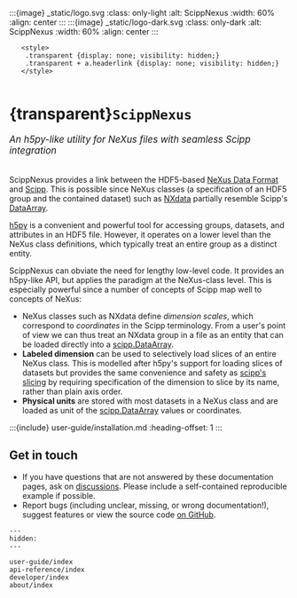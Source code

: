 :::{image} _static/logo.svg
:class: only-light
:alt: ScippNexus
:width: 60%
:align: center
:::
:::{image} _static/logo-dark.svg
:class: only-dark
:alt: ScippNexus
:width: 60%
:align: center
:::

```{raw} html
   <style>
    .transparent {display: none; visibility: hidden;}
    .transparent + a.headerlink {display: none; visibility: hidden;}
   </style>
```

```{role} transparent
```

# {transparent}`ScippNexus`

<span style="font-size:1.2em;font-style:italic;color:var(--pst-color-text-muted)">
  An h5py-like utility for NeXus files with seamless Scipp integration
  </br></br>
</span>

ScippNexus provides a link between the HDF5-based [NeXus Data Format](https://www.nexusformat.org/) and [Scipp](https://scipp.github.io/).
This is possible since NeXus classes (a specification of an HDF5 group and the contained dataset) such as [NXdata](https://manual.nexusformat.org/classes/base_classes/NXdata.html) partially resemble Scipp's [DataArray](https://scipp.github.io/user-guide/data-structures.html#DataArray).

[h5py](https://docs.h5py.org/en/stable/) is a convenient and powerful tool for accessing groups, datasets, and attributes in an HDF5 file.
However, it operates on a lower level than the NeXus class definitions, which typically treat an entire group as a distinct entity.

ScippNexus can obviate the need for lengthy low-level code.
It provides an h5py-like API, but applies the paradigm at the NeXus-class level.
This is especially powerful since a number of concepts of Scipp map well to concepts of NeXus:

- NeXus classes such as NXdata define *dimension scales*, which correspond to *coordinates* in the Scipp terminology.
  From a user's point of view we can thus treat an NXdata group in a file as an entity that can be loaded directly into a [scipp.DataArray](https://scipp.github.io/user-guide/data-structures/data-structures.html#DataArray).
- **Labeled dimension** can be used to selectively load slices of an entire NeXus class.
  This is modelled after h5py's support for loading slices of datasets but provides the same convenience and safety as [scipp's slicing](https://scipp.github.io/user-guide/slicing.html) by requiring specification of the dimension to slice by its name, rather than plain axis order.
- **Physical units** are stored with most datasets in a NeXus class and are loaded as unit of the [scipp.DataArray](https://scipp.github.io/user-guide/data-structures/data-structures.html#DataArray) values or coordinates.

:::{include} user-guide/installation.md
:heading-offset: 1
:::

## Get in touch

- If you have questions that are not answered by these documentation pages, ask on [discussions](https://github.com/scipp/scippnexus/discussions). Please include a self-contained reproducible example if possible.
- Report bugs (including unclear, missing, or wrong documentation!), suggest features or view the source code [on GitHub](https://github.com/scipp/scippnexus).

```{toctree}
---
hidden:
---

user-guide/index
api-reference/index
developer/index
about/index
```
